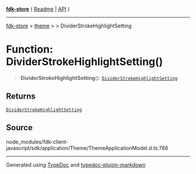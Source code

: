 [**fdk-store**](../../../README.md) ( [Readme](../../../README.md) \| [API](../../../API.md) )

---

[fdk-store](../../../API.md) > [theme](../../README.md) > [<internal>](../README.md) > DividerStrokeHighlightSetting

# Function: DividerStrokeHighlightSetting()

> **DividerStrokeHighlightSetting**(): [`DividerStrokeHighlightSetting`](../type-aliases/type-alias.DividerStrokeHighlightSetting.md)

## Returns

[`DividerStrokeHighlightSetting`](../type-aliases/type-alias.DividerStrokeHighlightSetting.md)

## Source

node_modules/fdk-client-javascript/sdk/application/Theme/ThemeApplicationModel.d.ts:766

---

Generated using [TypeDoc](https://typedoc.org/) and [typedoc-plugin-markdown](https://www.npmjs.com/package/typedoc-plugin-markdown)
